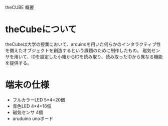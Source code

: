 theCUBE 概要

# theCubeについて
theCubeは大学の授業において、arduinoを用いた何らかのインタラクティブ性を備えたオブジェクトを創造するという課題のために制作したもの。
磁気センサを用いて、IDを設定した小箱からIDを読み取り、読み取ったIDから異なる機能を提供する。

# 端末の仕様
- フルカラーLED 5*4=20個
- 青色LED 4*4=16個
- 磁気センサ 4個
- aruduino unoボード